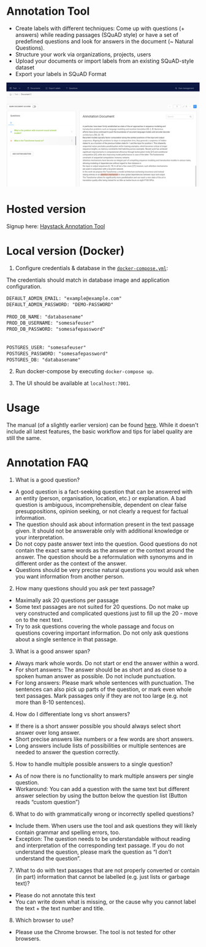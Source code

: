 # Annotation Tool

- Create labels with different techniques: Come up with questions (+ answers) while reading passages (SQuAD style) or have a set of predefined questions and look for answers in the document (~ Natural Questions).
- Structure your work via organizations, projects, users
- Upload your documents or import labels from an existing SQuAD-style dataset
- Export your labels in SQuAD Format

![image](../docs/img/annotation_tool.png)

# Hosted version
 Signup here: [Haystack Annotation Tool](https://annotate.deepset.ai/login)

# Local version  (Docker)

1. Configure credentials & database in the [`docker-compose.yml`](https://github.com/deepset-ai/haystack/blob/main/annotation_tool/docker-compose.yml):

The credentials should match in database image and application configuration.

    DEFAULT_ADMIN_EMAIL: "example@example.com"
    DEFAULT_ADMIN_PASSWORD: "DEMO-PASSWORD"

    PROD_DB_NAME: "databasename"
    PROD_DB_USERNAME: "somesafeuser"
    PROD_DB_PASSWORD: "somesafepassword"


    POSTGRES_USER: "somesafeuser"
    POSTGRES_PASSWORD: "somesafepassword"
    POSTGRES_DB: "databasename"


2. Run docker-compose by executing `docker-compose up`.


3. The UI should be available at `localhost:7001`.

# Usage
The manual (of a slightly earlier version) can be found [here](https://drive.google.com/file/d/1Wv3OIC0Z7ibHIzOm9Xw_r0gjTFmpl-33/view). While it doesn't include all latest features, the basic workflow and tips for label quality are still the same.

# Annotation FAQ

1. What is a good question?
- A good question is a fact-seeking question that can be answered with an entity (person, organisation, location, etc.) or explanation. A bad question is ambiguous, incomprehensible, dependent on clear false presuppositions, opinion seeking, or not clearly a request for factual information.
- The question should ask about information present in the text passage given. It should not be answerable only with additional knowledge or your interpretation.
-  Do not copy paste answer text into the question. Good questions do not contain the exact same words as the answer or the context around the answer. The question should be a reformulation with synonyms and in different order as the context of the answer.
- Questions should be very precise natural questions you would ask when you want information from another person.
2. How many questions should you ask per text passage?
- Maximally ask 20 questions per passage
- Some text passages are not suited for 20 questions. Do not make up very constructed and complicated questions just to fill up the 20 - move on to the next text.
- Try to ask questions covering the whole passage and focus on questions covering important information. Do not only ask questions about a single sentence in that passage.
3. What is a good answer span?
- Always mark whole words. Do not start or end the answer within a word.
- For short answers: The answer should be as short and as close to a spoken human answer as possible. Do not include punctuation.
- For long answers: Please mark whole sentences with punctuation. The sentences can also pick up parts of the question, or mark even whole text passages. Mark passages only if they are not too large (e.g. not more than 8-10 sentences).
4. How do I differentiate long vs short answers?
- If there is a short answer possible you should always select short answer over long answer.
- Short precise answers like numbers or a few words are short answers.
- Long answers include lists of possibilities or multiple sentences are needed to answer the question correctly.
5. How to handle multiple possible answers to a single question?
- As of now there is no functionality to mark multiple answers per single question.
- Workaround: You can add a question with the same text but different answer selection by using the button below the question list (Button reads “custom question”)
6. What to do with grammatically wrong or incorrectly spelled questions?
- Include them. When users use the tool and ask questions they will likely contain grammar and spelling errors, too.
- Exception: The question needs to be understandable without reading and interpretation of the corresponding text passage. If you do not understand the question, please mark the question as “I don’t understand the question”.
7. What to do with text passages that are not properly converted or contain (in part) information that cannot be labelled (e.g. just lists or garbage text)?
- Please do not annotate this text
- You can write down what is missing, or the cause why you cannot label the text + the text number and title.
8. Which browser to use?
- Please use the Chrome browser. The tool is not tested for other browsers.